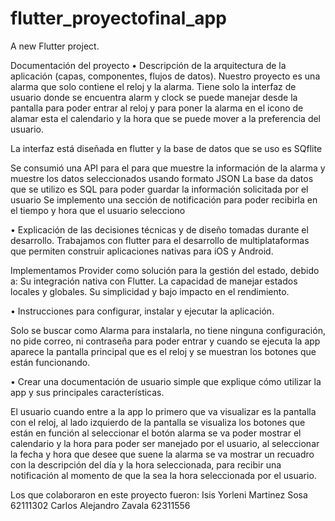 # flutter_proyectofinal_app

A new Flutter project.

Documentación del proyecto
•	Descripción de la arquitectura de la aplicación (capas, componentes, flujos de datos).
Nuestro proyecto es una alarma que solo contiene el reloj y la alarma. Tiene solo la interfaz de usuario donde se encuentra alarm y clock se puede manejar desde la pantalla para poder entrar al reloj y para poner la alarma en el icono de alamar esta el calendario y la hora que se puede mover a la preferencia del usuario.

La interfaz está diseñada en flutter y la base de datos que se uso es SQflite

Se consumió una API para el para que muestre la información de la alarma y muestre los datos seleccionados usando formato JSON 
La base da datos que se utilizo es SQL para poder guardar la información solicitada por el usuario 
Se implemento una sección de notificación para poder recibirla en el tiempo y hora que el usuario selecciono 

•	Explicación de las decisiones técnicas y de diseño tomadas durante el desarrollo.
Trabajamos con flutter para el desarrollo de multiplataformas que permiten construir aplicaciones nativas para iOS y Android.

Implementamos Provider como solución para la gestión del estado, debido a:
Su integración nativa con Flutter.
La capacidad de manejar estados locales y globales.
Su simplicidad y bajo impacto en el rendimiento.

•	Instrucciones para configurar, instalar y ejecutar la aplicación.

Solo se buscar como Alarma para instalarla, no tiene ninguna configuración, no pide correo, ni contraseña para poder entrar y cuando se ejecuta la app aparece la pantalla principal que es el reloj y se muestran los botones que están funcionando. 

•	Crear una documentación de usuario simple que explique cómo utilizar la app y sus principales características.

El usuario cuando entre a la app lo primero que va visualizar es la pantalla con el reloj, al lado izquierdo de la pantalla se visualiza los botones que están en función al seleccionar el botón alarma se va poder mostrar el calendario y la hora para poder ser manejado por el usuario, al seleccionar la fecha y hora que desee que suene la alarma se va mostrar un recuadro con la descripción del día y la hora seleccionada, para recibir una notificación al momento de que la sea la hora seleccionada por el usuario. 

Los que colaboraron en este proyecto fueron:
Isis Yorleni Martinez Sosa 62111302
Carlos Alejandro Zavala 62311556